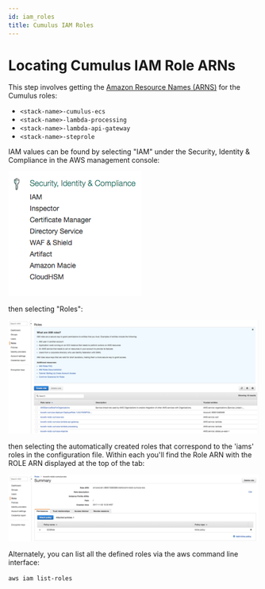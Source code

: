 ```yaml
---
id: iam_roles
title: Cumulus IAM Roles
---
```


# Locating Cumulus IAM Role ARNs

This step involves getting the [Amazon Resource Names (ARNS)](https://docs.aws.amazon.com/general/latest/gr/aws-arns-and-namespaces.html) for the Cumulus roles:

* ```<stack-name>-cumulus-ecs```
* ```<stack-name>-lambda-processing```
* ```<stack-name>-lambda-api-gateway```
* ```<stack-name>-steprole```


IAM values can be found by selecting "IAM" under the Security, Identity & Compliance in the AWS management console:

![IAM Managment Console Select](../assets/iam-access.png)

then selecting "Roles":

![IAM Roles](../assets/iam-roles.png)


then selecting the automatically created roles that correspond to the 'iams' roles in the configuration file.    Within each you'll find the Role ARN with the ROLE ARN displayed at the top of the tab:

![Cumulus IAM Role](../assets/cumulus-iam-role.png)


Alternately, you can list all the defined roles via the aws command line interface:

```aws iam list-roles```

